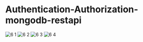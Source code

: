 # Authentication-Authorization-mongodb-restapi

![6 1](https://user-images.githubusercontent.com/95852974/213627759-e749475a-abcd-4b7c-8abc-5cbe929f75a3.jpg)
![6 2](https://user-images.githubusercontent.com/95852974/213627773-9eb07019-00d1-481a-9587-54f6d960140c.jpg)
![6 3](https://user-images.githubusercontent.com/95852974/213627781-6bb42bcb-2758-4465-92cc-44d2454cdd2d.jpg)
![6 4](https://user-images.githubusercontent.com/95852974/213627786-9c37d604-c9ce-4072-819a-6d9f4c86bdd7.jpg)
